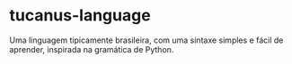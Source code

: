 # tucanus-language
Uma linguagem tipicamente brasileira, com uma sintaxe simples e fácil de aprender, inspirada na gramática de Python.
